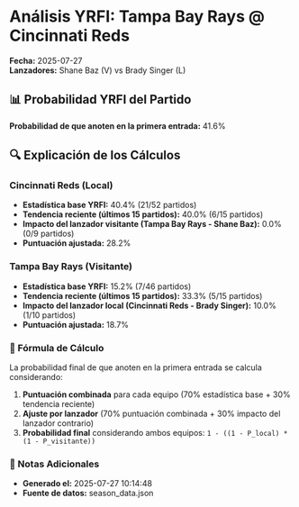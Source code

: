 # Análisis YRFI: Tampa Bay Rays @ Cincinnati Reds

**Fecha:** 2025-07-27  
**Lanzadores:** Shane Baz (V) vs Brady Singer (L)

## 📊 Probabilidad YRFI del Partido

**Probabilidad de que anoten en la primera entrada:** 41.6%

## 🔍 Explicación de los Cálculos

### Cincinnati Reds (Local)
- **Estadística base YRFI:** 40.4% (21/52 partidos)
- **Tendencia reciente (últimos 15 partidos):** 40.0% (6/15 partidos)
- **Impacto del lanzador visitante (Tampa Bay Rays - Shane Baz):** 0.0% (0/9 partidos)
- **Puntuación ajustada:** 28.2%

### Tampa Bay Rays (Visitante)
- **Estadística base YRFI:** 15.2% (7/46 partidos)
- **Tendencia reciente (últimos 15 partidos):** 33.3% (5/15 partidos)
- **Impacto del lanzador local (Cincinnati Reds - Brady Singer):** 10.0% (1/10 partidos)
- **Puntuación ajustada:** 18.7%

### 📝 Fórmula de Cálculo

La probabilidad final de que anoten en la primera entrada se calcula considerando:
1. **Puntuación combinada** para cada equipo (70% estadística base + 30% tendencia reciente)
2. **Ajuste por lanzador** (70% puntuación combinada + 30% impacto del lanzador contrario)
3. **Probabilidad final** considerando ambos equipos: `1 - ((1 - P_local) * (1 - P_visitante))`

### 📌 Notas Adicionales

- **Generado el:** 2025-07-27 10:14:48
- **Fuente de datos:** season_data.json
